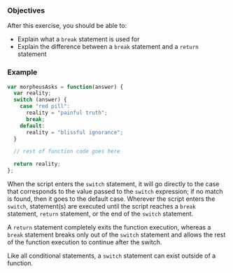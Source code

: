<!--{ ids:[169], language:'JavaScript', type:'workshop', order: 6, name:'switch Statements II', description:'A break statement is different from a return statement' } -->

### Objectives

After this exercise, you should be able to:

- Explain what a `break` statement is used for
- Explain the difference between a `break` statement and a `return` statement

### Example

```js
var morpheusAsks = function(answer) {
  var reality;
  switch (answer) {
    case "red pill":
      reality = "painful truth";
      break;
    default:
      reality = "blissful ignorance";
  }

  // rest of function code goes here

  return reality;
};
```

When the script enters the `switch` statement, it will go directly to the case that corresponds to the value passed to the `switch` expression; if no match is found, then it goes to the default case. Wherever the script enters the `switch`, statement(s) are executed until the script reaches a `break` statement, `return` statement, or the end of the `switch` statement.

A `return` statement completely exits the function execution, whereas a `break` statement breaks only out of the `switch` statement and allows the rest of the function execution to continue after the switch.

Like all conditional statements, a `switch` statement can exist outside of a function.
